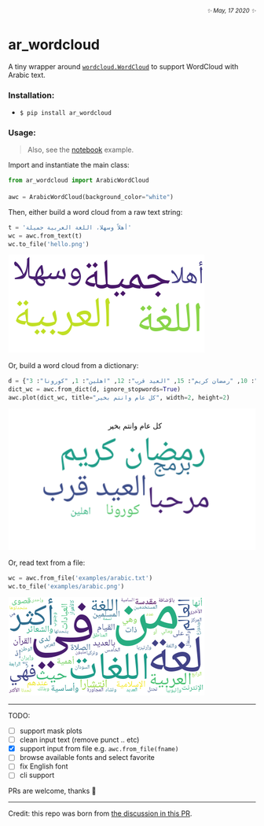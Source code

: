 <div align="right" style="text-align: right"><i><sup>✨ May, 17 2020 ✨</sup></i></div>

# ar_wordcloud
A tiny wrapper around [`wordcloud.WordCloud`](https://github.com/amueller/word_cloud/blob/master/wordcloud/wordcloud.py#L154) to support WordCloud with Arabic text.

### Installation:

- `$ pip install ar_wordcloud`

### Usage:

> Also, see the [notebook](examples/how_to.ipynb) example.

Import and instantiate the main class:
```python
from ar_wordcloud import ArabicWordCloud

awc = ArabicWordCloud(background_color="white")
```
Then, either build a word cloud from a raw text string:
```python
t = 'أهلاً وسهلا، اللغة العربية جميلة'
wc = awc.from_text(t)
wc.to_file('hello.png')
```
![](examples/hello.png)

Or, build a word cloud from a dictionary:
```python
d = {"مرحبا": 12, "برمج": 8, "من": 10, "رمضان كريم": 15, "العيد قرب": 12, "اهلين": 1, "كورونا": 3}
dict_wc = awc.from_dict(d, ignore_stopwords=True)
awc.plot(dict_wc, title="كل عام وانتم بخير", width=2, height=2)
```
![](examples/happy_eid.png)

Or, read text from a file:

```python
wc = awc.from_file('examples/arabic.txt')
wc.to_file('examples/arabic.png')
```
![](examples/arabic.png)
<hr>

TODO:
- [ ] support mask plots
- [ ] clean input text (remove punct .. etc)
- [x] support input from file e.g. `awc.from_file(fname)`
- [ ] browse available fonts and select favorite
- [ ] fix English font
- [ ] cli support

PRs are welcome, thanks 🙏

<hr>

Credit: this repo was born from [the discussion in this PR](https://github.com/amueller/word_cloud/pull/315).
